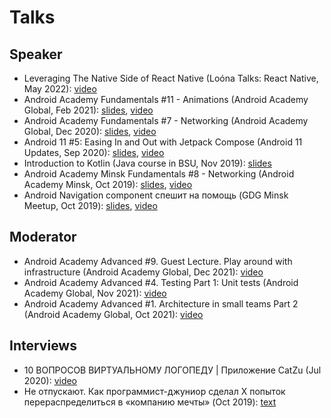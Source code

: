 # Talks
## Speaker
- Leveraging The Native Side of React Native (Loóna Talks: React Native, May 2022): [video](https://youtu.be/a7MGdPSiKl4?t=3728)
- Android Academy Fundamentals #11 - Animations (Android Academy Global, Feb 2021): [slides](http://bit.ly/anim-slides), [video](https://youtu.be/fcTC-jT4jeA)
- Android Academy Fundamentals #7 - Networking (Android Academy Global, Dec 2020): [slides](https://bit.ly/3amytER), [video](https://youtu.be/7QEW_YUyzBY)
- Android 11 #5: Easing In and Out with Jetpack Compose (Android 11 Updates, Sep 2020): [slides](https://docs.google.com/presentation/d/11pBpSg39R3g3z83sGT6Py-EfZFNjz1745pwQBT6IeeA/edit?usp=sharing), [video](https://youtu.be/fNzcgeMr1pU)
- Introduction to Kotlin (Java course in BSU, Nov 2019): [slides](https://docs.google.com/presentation/d/158wgwZ2Nz8E3_xaPVTmH-BhMmFddEx1TJ99sGKkoU1I/edit?usp=sharing)
- Android Academy Minsk Fundamentals #8 - Networking (Android Academy Minsk, Oct 2019): [slides](https://bit.ly/34ttBbZ), [video](https://youtu.be/wPWl_XGsW64)
- Android Navigation component спешит на помощь (GDG Minsk Meetup, Oct 2019): [slides](https://docs.google.com/presentation/d/1OcjfrA_S0RGvbp-HmXsnP4n9zYrBZ8Aq5O2TvVen8X4/edit?usp=sharing), [video](https://youtu.be/5LXA9PB-chA)

## Moderator
- Android Academy Advanced #9. Guest Lecture. Play around with infrastructure (Android Academy Global, Dec 2021): [video](https://youtu.be/JFpYStTepNQ)
- Android Academy Advanced #4. Testing Part 1: Unit tests (Android Academy Global, Nov 2021): [video](https://youtu.be/R-CV8KoBXM4)
- Android Academy Advanced #1. Architecture in small teams Part 2 (Android Academy Global, Oct 2021): [video](https://youtu.be/8Vs2O8xyHyY)

## Interviews
- 10 ВОПРОСОВ ВИРТУАЛЬНОМУ ЛОГОПЕДУ | Приложение CatZu (Jul 2020): [video](https://youtu.be/n_j8kzTxCWw)
- Не отпускают. Как программист-джуниор сделал X попыток перераспределиться в «компанию мечты» (Oct 2019): [text](https://devby.io/news/staywithme)

